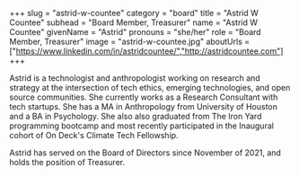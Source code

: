 +++
slug = "astrid-w-countee"
category = "board"
title = "Astrid W Countee"
subhead = "Board Member, Treasurer"
name = "Astrid W Countee"
givenName = "Astrid"
pronouns = "she/her"
role = "Board Member, Treasurer"
image = "astrid-w-countee.jpg"
aboutUrls = ["https://www.linkedin.com/in/astridcountee/","http://astridcountee.com"]
+++

Astrid is a technologist and anthropologist working on research and strategy at the intersection of tech ethics, emerging technologies, and open source communities. She currently works as a Research Consultant with tech startups. She has a MA in Anthropology from University of Houston and a BA in Psychology. She also also graduated from The Iron Yard programming bootcamp and most recently participated in the Inaugural cohort of On Deck's Climate Tech Fellowship.

Astrid has served on the Board of Directors since November of 2021, and holds the position of Treasurer.